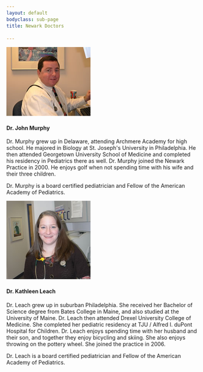 ```yaml
---
layout: default
bodyclass: sub-page
title: Newark Doctors

---
```


<div class="media"> 
	<div class="media-left"> 
		<img class="media-object" alt="Photo of Dr. John Murphy" src="images/Jack.jpg">  
	</div> 
	<div class="media-body"> 
		<h4 class="media-heading">Dr. John Murphy</h4> 
		<p>Dr. Murphy grew up in Delaware, attending Archmere Academy for high school. He majored in Biology at St. Joseph's University in Philadelphia. He then attended Georgetown University School of Medicine and completed his residency in Pediatrics there as well. Dr. Murphy joined the Newark Practice in 2000. He enjoys golf when not spending time with his wife and their three children.</p>
		<p>Dr. Murphy is a board certified pediatrician and Fellow of the American Academy of Pediatrics.</p>
	</div> 
</div>

<div class="media"> 
	<div class="media-left"> 
		<img class="media-object" alt="Photo of Dr. Kathleen Leach" src="images/KAL.jpg">  
	</div> 
	<div class="media-body"> 
		<h4 class="media-heading">Dr. Kathleen Leach</h4> 
		<p>Dr. Leach grew up in suburban Philadelphia. She received her Bachelor of Science degree from Bates College in Maine, and also studied at the University of Maine. Dr. Leach then attended Drexel University College of Medicine. She completed her pediatric residency at TJU / Alfred I. duPont Hospital for Children. Dr. Leach enjoys spending time with her husband and their son, and together they enjoy bicycling and skiing. She also enjoys throwing on the pottery wheel. She joined the practice in 2006.</p>
		<p>Dr. Leach is a board certified pediatrician and Fellow of the American Academy of Pediatrics.</p>
	</div> 

</div>

